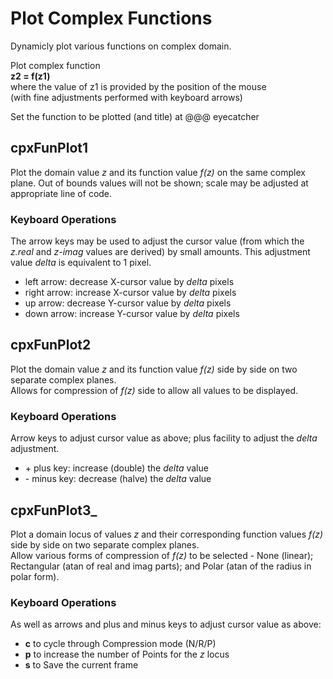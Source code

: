 # Plot Complex Functions
Dynamicly plot various functions on complex domain.

Plot complex function  
  **z2 = f(z1)**  
where the value of z1 is provided by the position of the mouse  
  (with fine adjustments performed with keyboard arrows)  
    
Set the function to be plotted (and title) at @@@ eyecatcher

## cpxFunPlot1
Plot the domain value *z* and its function value *f(z)* 
on the same complex plane. Out of bounds values will not be 
shown; scale may be adjusted at appropriate line of code.
### Keyboard Operations
The arrow keys may be used to adjust the cursor value (from which 
the *z.real* and *z-imag* values are derived) by small amounts.
This adjustment value *delta* is equivalent to 1 pixel.
- left arrow: decrease X-cursor value by *delta* pixels
- right arrow: increase X-cursor value by *delta* pixels
- up arrow: decrease Y-cursor value by *delta* pixels
- down arrow: increase Y-cursor value by *delta* pixels

## cpxFunPlot2
Plot the domain value *z* and its function value *f(z)* 
side by side on two separate complex planes.  
Allows for compression of *f(z)* side to allow all values to
be displayed. 
### Keyboard Operations
Arrow keys to adjust cursor value as above; plus facility to
adjust the *delta* adjustment.
- \+ plus key: increase (double) the *delta* value 
- \- minus key: decrease (halve) the *delta* value

## cpxFunPlot3_
Plot a domain locus of values *z* and their corresponding function 
values *f(z)* side by side on two separate complex planes.  
Allow various forms of compression of *f(z)* to be selected - 
None (linear); Rectangular (atan of real and imag parts); and Polar 
(atan of the radius in polar form). 
### Keyboard Operations
As well as arrows and plus and minus keys to adjust cursor value as above:
- **c** to cycle through Compression mode (N/R/P)
- **p** to increase the number of Points for the *z* locus
- **s** to Save the current frame 

